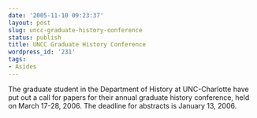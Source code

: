 ```yaml
---
date: '2005-11-10 09:23:37'
layout: post
slug: uncc-graduate-history-conference
status: publish
title: UNCC Graduate History Conference
wordpress_id: '231'
tags:
- Asides
---
```


The graduate student in the Department of History at UNC-Charlotte have put out a call for papers for their annual graduate history conference, held on March 17-28, 2006. The deadline for abstracts is January 13, 2006. 

